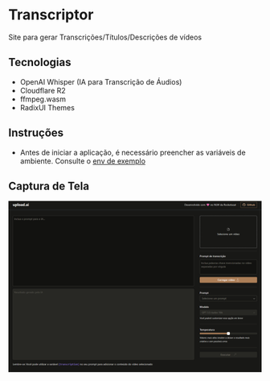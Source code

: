 # Transcriptor

Site para gerar Transcrições/Títulos/Descrições de vídeos

## Tecnologias

- OpenAI Whisper (IA para Transcrição de Áudios)
- Cloudflare R2
- ffmpeg.wasm
- RadixUI Themes

## Instruções

- Antes de iniciar a aplicação, é necessário preencher as variáveis de ambiente. Consulte o [env de exemplo](./.env.example)

## Captura de Tela

![Captura de tela da aplicação em funcionamento](./.github/app.png)
